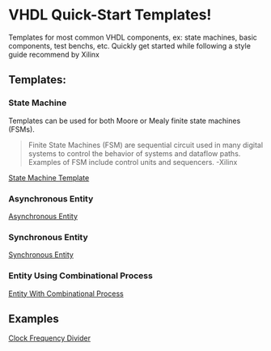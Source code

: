 # VHDL Quick-Start Templates!
Templates for most common VHDL components, ex: state machines, basic components, test benchs, etc. Quickly get started while following a style guide recommend by Xilinx

## Templates:
### State Machine
Templates can be used for both Moore or Mealy finite state machines (FSMs).
> Finite State Machines (FSM) are sequential circuit used in many digital systems to control the behavior of
> systems and dataflow paths. Examples of FSM include control units and sequencers. -Xilinx

[State Machine Template](./Templates/state_machine.vhdl)

### Asynchronous Entity

[Asynchronous Entity](./entity_async.vhdl)

### Synchronous Entity

[Synchronous Entity](./entity_sync.vhdl)

### Entity Using Combinational Process

[Entity With Combinational Process](./Templates/entity_combination.vhdl)

## Examples

[Clock Frequency Divider](./Examples/freq_divide.vhdl)